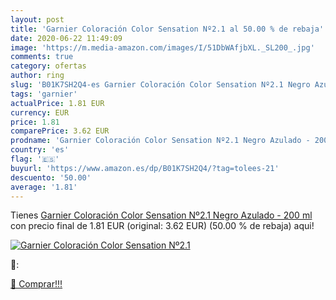 ```yaml
---
layout: post
title: 'Garnier Coloración Color Sensation Nº2.1 al 50.00 % de rebaja'
date: 2020-06-22 11:49:09
image: 'https://m.media-amazon.com/images/I/51DbWAfjbXL._SL200_.jpg'
comments: true
category: ofertas
author: ring
slug: 'B01K7SH2Q4-es Garnier Coloración Color Sensation Nº2.1 Negro Azulado -...'
tags: 'garnier'
actualPrice: 1.81 EUR
currency: EUR
price: 1.81
comparePrice: 3.62 EUR
prodname: 'Garnier Coloración Color Sensation Nº2.1 Negro Azulado - 200 ml'
country: 'es'
flag: '🇪🇸'
buyurl: 'https://www.amazon.es/dp/B01K7SH2Q4/?tag=tolees-21'
descuento: '50.00'
average: '1.81'
---
```


Tienes [Garnier Coloración Color Sensation Nº2.1 Negro Azulado - 200 ml](https://www.amazon.es/dp/B01K7SH2Q4/?tag=tolees-21) con precio final de  1.81 EUR (original: 3.62 EUR) (50.00 %  de rebaja) aqui!

[![Garnier Coloración Color Sensation Nº2.1](https://m.media-amazon.com/images/I/51DbWAfjbXL._SL200_.jpg)](https://www.amazon.es/dp/B01K7SH2Q4/?tag=tolees-21)

🔎:


[🛒 Comprar!!!](https://www.amazon.es/dp/B01K7SH2Q4/?tag=tolees-21)
